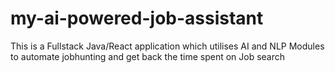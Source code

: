 # my-ai-powered-job-assistant
This is a Fullstack Java/React application which utilises AI and NLP Modules to automate jobhunting and get back the time spent on Job search
